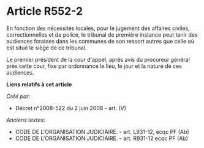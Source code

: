 # Article R552-2

En fonction des nécessités locales, pour le jugement des affaires civiles, correctionnelles et de police, le tribunal de
première instance peut tenir des audiences foraines dans les communes de son ressort autres que celle où est situé le siège
de ce tribunal.

Le premier président de la cour d'appel, après avis du procureur général près cette cour, fixe par ordonnance le lieu, le
jour et la nature de ces audiences.

**Liens relatifs à cet article**

_Créé par_:

  - Décret n°2008-522 du 2 juin 2008 - art. (V)

_Anciens textes_:

  - CODE DE L'ORGANISATION JUDICIAIRE. - art. L931-12, ecqc PF (Ab)
  - CODE DE L'ORGANISATION JUDICIAIRE. - art. R931-12 ecqc PF (Ab)
